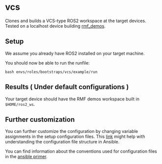 # vcs 

Clones and builds a VCS-type ROS2 workspace at the target devices. Tested on a localhost device building [rmf_demos](https://github.com/open-rmf/rmf_demos). 

## Setup
We assume you already have ROS2 installed on your target machine.

You should now be able to run the runfile:
```
bash envs/roles/bootstraps/vcs/example/run
```

## Results ( Under default configurations )
Your target device should have the RMF demos workspace built in `$HOME/ros2_ws`.

## Further customization
You can further customize the configuration by changing variable assignments in the setup configuration files. This [link](https://docs.ansible.com/ansible/latest/user_guide/intro_inventory.html#group-variables) might help with understanding the configuration file structure in Ansible.

You can find information about the conventions used for configuration files in the [ansible primer](/docs/ansible_primer.md#Conventions).

